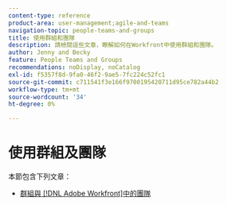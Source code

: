 ```yaml
---
content-type: reference
product-area: user-management;agile-and-teams
navigation-topic: people-teams-and-groups
title: 使用群組和團隊
description: 請檢閱這些文章，瞭解如何在Workfront中使用群組和團隊。
author: Jenny and Becky
feature: People Teams and Groups
recommendations: noDisplay, noCatalog
exl-id: f5357f8d-9fa0-46f2-9ae5-7fc224c52fc1
source-git-commit: c711541f3e166f9700195420711d95ce782a44b2
workflow-type: tm+mt
source-wordcount: '34'
ht-degree: 0%

---
```


# 使用群組及團隊

本節包含下列文章：

* [群組與 [!DNL Adobe Workfront]中的團隊](../../people-teams-and-groups/work-with-groups-and-teams/understanding-differences-and-similarities-between-groups-and-teams.md)
